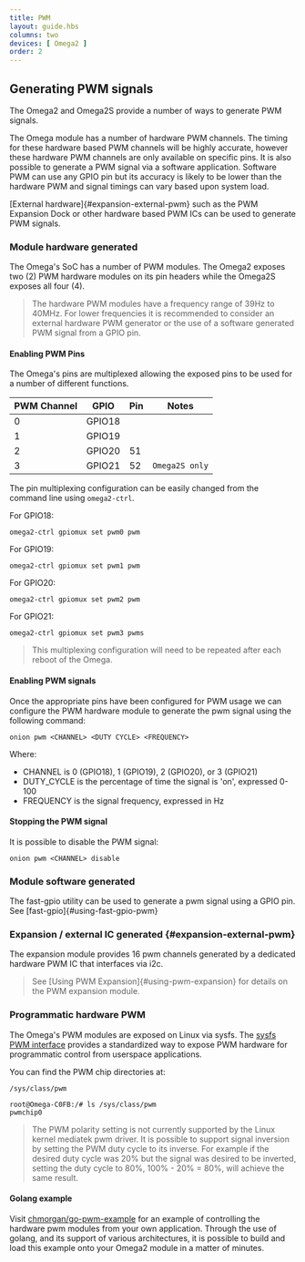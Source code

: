```yaml
---
title: PWM
layout: guide.hbs
columns: two
devices: [ Omega2 ]
order: 2
---
```


## Generating PWM signals

The Omega2 and Omega2S provide a number of ways to generate PWM signals.

The Omega module has a number of hardware PWM channels. The timing for these hardware based PWM channels will be highly accurate,
however these hardware PWM channels are only available on specific pins. It is also possible to generate a PWM signal via
a software application. Software PWM can use any GPIO pin but its accuracy is likely to be lower than the hardware PWM and
signal timings can vary based upon system load.

[External hardware]{#expansion-external-pwm} such as the PWM Expansion Dock or other hardware based PWM ICs can be used to generate PWM signals.

### Module hardware generated

The Omega's SoC has a number of PWM modules. The Omega2 exposes two (2) PWM hardware modules on its pin headers while the Omega2S exposes all four (4).

> The hardware PWM modules have a frequency range of 39Hz to 40MHz. For lower frequencies it is recommended to consider an external hardware PWM generator or the use of a software generated PWM signal from a GPIO pin.

#### Enabling PWM Pins
The Omega's pins are multiplexed allowing the exposed pins to be used for a number of different functions.

| PWM Channel | GPIO   | Pin | Notes          |
|-------------|--------|-----|----------------|
| 0           | GPIO18 |     |                |
| 1           | GPIO19 |     |                |
| 2           | GPIO20 | 51  |                |
| 3           | GPIO21 | 52  | `Omega2S only` |

The pin multiplexing configuration can be easily changed from the command line using `omega2-ctrl`.

For GPIO18:
```
omega2-ctrl gpiomux set pwm0 pwm
```

For GPIO19:
```
omega2-ctrl gpiomux set pwm1 pwm
```

For GPIO20:
```
omega2-ctrl gpiomux set pwm2 pwm
```

For GPIO21:
```
omega2-ctrl gpiomux set pwm3 pwms
```

> This multiplexing configuration will need to be repeated after each reboot of the Omega.

#### Enabling PWM signals

Once the appropriate pins have been configured for PWM usage we can configure the PWM hardware module to generate the pwm signal using the following command:
```
onion pwm <CHANNEL> <DUTY CYCLE> <FREQUENCY>
```

Where:
* CHANNEL is 0 (GPIO18), 1 (GPIO19), 2 (GPIO20), or 3 (GPIO21)
* DUTY_CYCLE is the percentage of time the signal is 'on', expressed 0-100
* FREQUENCY is the signal frequency, expressed in Hz

#### Stopping the PWM signal

It is possible to disable the PWM signal:
```
onion pwm <CHANNEL> disable
```

### Module software generated
The fast-gpio utility can be used to generate a pwm signal using a GPIO pin. See [fast-gpio]{#using-fast-gpio-pwm}

### Expansion / external IC generated {#expansion-external-pwm}
The expansion module provides 16 pwm channels generated by a dedicated hardware PWM IC that interfaces via i2c.
> See [Using PWM Expansion]{#using-pwm-expansion} for details on the PWM expansion module.

### Programmatic hardware PWM

The Omega's PWM modules are exposed on Linux via sysfs. The [sysfs PWM interface](https://www.kernel.org/doc/Documentation/pwm.txt)
provides a standardized way to expose PWM hardware for programmatic control from userspace applications.

You can find the PWM chip directories at:

```
/sys/class/pwm
```

```
root@Omega-C0FB:/# ls /sys/class/pwm
pwmchip0
```

> The PWM polarity setting is not currently supported by the Linux kernel mediatek pwm driver. It is possible to support signal inversion by setting the PWM duty cycle to its inverse. For example if the desired duty cycle was 20% but the signal was desired to be inverted, setting the duty cycle to 80%, 100% - 20% = 80%, will achieve the same result.

#### Golang example

Visit [chmorgan/go-pwm-example](https://github.com/chmorgan/go-pwm-example) for an example of controlling the hardware pwm modules from your own application. Through the use of golang, and its support of various architectures, it is possible to build and load this example onto your Omega2 module in a matter of minutes.